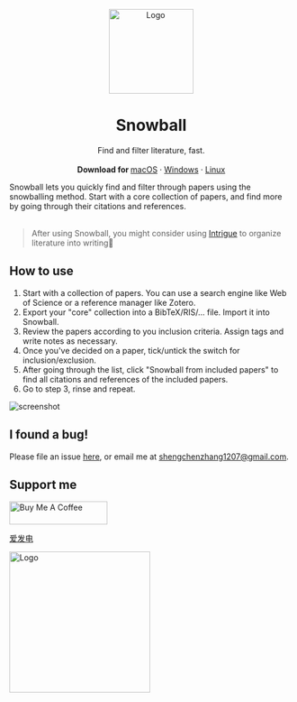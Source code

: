 <p align="center">
  <a href="#">
    
  </a>
  <p align="center">
   <img width="150" height="150" src="./assets/icon.png" alt="Logo">
  </p>
  <h1 align="center"><b>Snowball</b></h1>
  <p align="center">
  Find and filter literature, fast.
    <br />
    <br />
    <b>Download for </b>
    <a href="https://github.com/shaunabanana/snowball/releases/download/v1.4.0/snowball-1.4.0-universal-mac.zip">macOS</a>
    ·
    <a href="https://github.com/shaunabanana/snowball/releases/download/v1.4.0/snowball.Setup.1.4.0.exe">Windows</a>
    ·
    <a href="https://github.com/shaunabanana/snowball/releases/tag/v1.4.0">Linux</a>
    <br />
  </p>
</p>
Snowball lets you quickly find and filter through papers using the snowballing method. Start with a core collection of papers, and find more by going through their citations and references.
<br/>
<br/>

> After using Snowball, you might consider using [Intrigue](https://github.com/shaunabanana/intrigue) to organize literature into writing📝

## How to use

1. Start with a collection of papers. You can use a search engine like Web of Science or a reference manager like Zotero.
2. Export your "core" collection into a BibTeX/RIS/... file. Import it into Snowball.
3. Review the papers according to you inclusion criteria. Assign tags and write notes as necessary.
4. Once you've decided on a paper, tick/untick the switch for inclusion/exclusion.
5. After going through the list, click "Snowball from included papers" to find all citations and references of the included papers.
6. Go to step 3, rinse and repeat.

![screenshot](./assets/screenshot.png)

## I found a bug!

Please file an issue [here](https://github.com/shaunabanana/snowball/issues), or email me at shengchenzhang1207@gmail.com.

## Support me

<a href="https://www.buymeacoffee.com/shengchen" target="_blank"><img src="https://cdn.buymeacoffee.com/buttons/default-orange.png" alt="Buy Me A Coffee" height="41" width="174"></a>

[爱发电](https://afdian.net/@shaunabanana)

<img width="250" src="./assets/afdian.jpg" alt="Logo">
